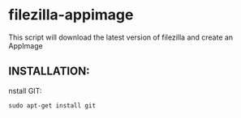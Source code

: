 # filezilla-appimage

This script will download the latest version of filezilla and create an AppImage

## INSTALLATION:

nstall GIT:

`sudo apt-get install git`
